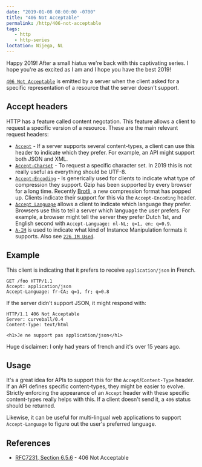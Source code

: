 ```yaml
---
date: "2019-01-08 08:00:00 -0700"
title: "406 Not Acceptable"
permalink: /http/406-not-acceptable
tags:
   - http
   - http-series
loctation: Nijega, NL
---
```


Happy 2019! After a small hiatus we're back with this captivating series. I
hope you're as excited as I am and I hope you have the best 2019!

[`406 Not Acceptable`][1] is emitted by a server when the client asked for a
specific representation of a resource that the server doesn't support.

Accept headers
--------------

HTTP has a feature called content negotation. This feature allows a client to
request a specific version of a resource. These are the main relevant request
headers:

* [`Accept`][2] - If a server supports several content-types, a client can use
  this header to indicate which they prefer. For example, an API might support
  both JSON and XML.
* [`Accept-Charset`][3] - To request a specific character set. In 2019 this is
  not really useful as everything should be UTF-8.
* [`Accept-Encoding`][4] - Is generically used for clients to indicate what
  type of compression they support. Gzip has been supported by every browser
  for a long time. Recently [Brotli][5], a new compression format has popped
  up. Clients indicate their support for this via the `Accept-Encoding` header.
* [`Accept Language`][6] allows a client to indicate which language they
  prefer. Browsers use this to tell a server which language the user prefers.
  For example, a browser might tell the server they prefer Dutch 1st, and
  English second with `Accept-Language: nl-NL; q=1, en; q=0.9`.
* [`A-IM`][7] is used to indicate what kind of Instance Manipulation formats
  it supports. Also see [`226 IM Used`][8].


Example
-------

This client is indicating that it prefers to receive `application/json` in
French.

```http
GET /foo HTTP/1.1
Accept: application/json
Accept-Language: fr-CA; q=1, fr; q=0.8 
```

If the server didn't support JSON, it might respond with:

```http
HTTP/1.1 406 Not Acceptable
Server: curveball/0.4
Content-Type: text/html

<h1>Je ne support pas application/json</h1>
```

Huge disclaimer: I only had years of french and it's over 15 years ago.


Usage
-----

It's a great idea for APIs to support this for the `Accept`/`Content-Type`
header. If an API defines specific content-types, they might be easier to
evolve.  Strictly enforcing the appearance of an `Accept` header with these
specific content-types really helps with this. If a client doesn't send it,
a `406` status should be returned.

Likewise, it can be useful for multi-lingual web applications to support
`Accept-Language` to figure out the user's preferred language.


References
----------

* [RFC7231, Section 6.5.6][1] - 406 Not Acceptable

[1]: https://tools.ietf.org/html/rfc7231#section-6.5.6 "406 Not Acceptable"
[2]: https://tools.ietf.org/html/rfc7231#section-5.3.2 "Accept"
[3]: https://tools.ietf.org/html/rfc7231#section-5.3.3 "Accept-Charset"
[4]: https://tools.ietf.org/html/rfc7231#section-5.3.4 "Accept-Encoding"
[5]: https://en.wikipedia.org/wiki/Brotli "Brotli compression"
[6]: https://tools.ietf.org/html/rfc7231#section-5.3.5 "Accept-Language"
[7]: https://tools.ietf.org/html/rfc3229#section-10.5.3 "A-IM"
[8]: /http/226-im-used "226 IM Used"
